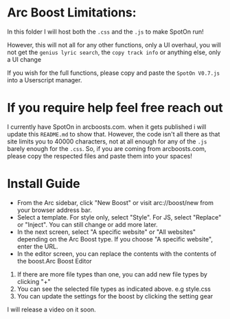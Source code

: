 # Arc Boost Limitations:
In this folder I will host both the `.css` and the `.js` to make SpotOn run!

However, this will not all for any other functions, only a UI overhaul, you will not get the `genius lyric search`, the `copy track info` or anything else, only a UI change

If you wish for the full functions, please copy and paste the `SpotOn V0.7.js` into a Userscript manager.

# If you require help feel free reach out
I currently have SpotOn in arcboosts.com. when it gets published i will update this `README.md` to show that.
However, the code isn't all there as that site limits you to 40000 characters, not at all enough for any of the `.js` barely enough for the `.css`. So, if you are coming from arcboosts.com, please copy the respected files and paste them into your spaces!

# Install Guide
- From the Arc sidebar, click "New Boost" or visit arc://boost/new from your browser address bar.
- Select a template. For style only, select "Style". For JS, select "Replace" or "Inject". You can still change or add more later.
- In the next screen, select "A specific website" or "All websites" depending on the Arc Boost type. If you choose "A specific website", enter the URL.
- In the editor screen, you can replace the contents with the contents of the boost.Arc Boost Editor
1. If there are more file types than one, you can add new file types by clicking "+"
2. You can see the selected file types as indicated above. e.g style.css
3. You can update the settings for the boost by clicking the setting gear

I will release a video on it soon.
